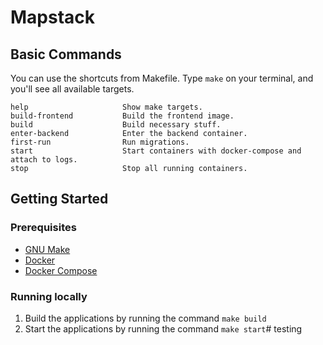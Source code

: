 # Mapstack

## Basic Commands

You can use the shortcuts from Makefile. Type ``make`` on your terminal, and you'll see all available targets.

```
help                     Show make targets.
build-frontend           Build the frontend image.
build                    Build necessary stuff.
enter-backend            Enter the backend container.
first-run                Run migrations.
start                    Start containers with docker-compose and attach to logs.
stop                     Stop all running containers.
```

## Getting Started

### Prerequisites

- [GNU Make](https://www.gnu.org/software/make/)
- [Docker](https://docs.docker.com/engine/install/)
- [Docker Compose](https://docs.docker.com/compose/install/)

### Running locally

1. Build the applications by running the command ```make build```
2. Start the applications by running the command ```make start```# testing
